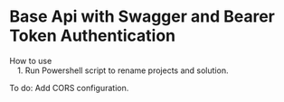 # Base Api with Swagger and Bearer Token Authentication

How to use  
&emsp;1. Run Powershell script to rename projects and solution.

To do: Add CORS configuration.
